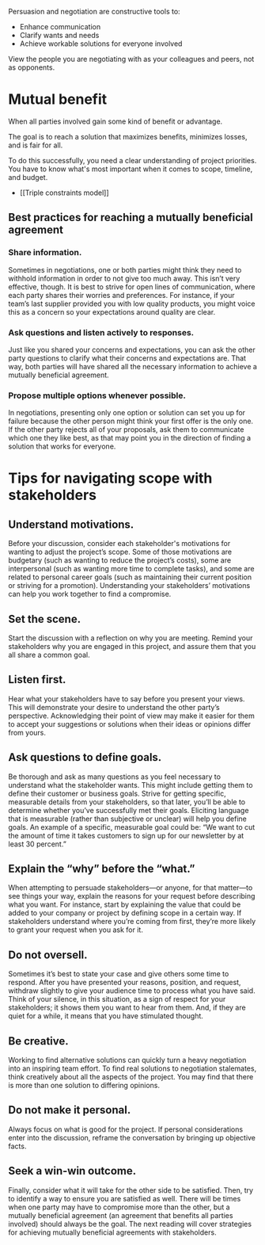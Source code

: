 Persuasion and negotiation are constructive tools to:
- Enhance communication
- Clarify wants and needs
- Achieve workable solutions for everyone involved

View the people you are negotiating with as your colleagues and peers, not as opponents. 

# Mutual benefit
When all parties involved gain some kind of benefit or advantage.

The goal is to reach a solution that maximizes benefits, minimizes losses, and is fair for all. 

To do this successfully, you need a clear understanding of project priorities. You have to know what's most important when it comes to scope, timeline, and budget.
- [[Triple constraints model]]

## Best practices for reaching a mutually beneficial agreement
### Share information.
Sometimes in negotiations, one or both parties might think they need to withhold information in order to not give too much away. This isn’t very effective, though. It is best to strive for open lines of communication, where each party shares their worries and preferences. For instance, if your team’s last supplier provided you with low quality products, you might voice this as a concern so your expectations around quality are clear. 

### Ask questions and listen actively to responses. 
Just like you shared your concerns and expectations, you can ask the other party questions to clarify what their concerns and expectations are. That way, both parties will have shared all the necessary information to achieve a mutually beneficial agreement. 

### Propose multiple options whenever possible. 
In negotiations, presenting only one option or solution can set you up for failure because the other person might think your first offer is the only one. If the other party rejects all of your proposals, ask them to communicate which one they like best, as that may point you in the direction of finding a solution that works for everyone.

# Tips for navigating scope with stakeholders
## Understand motivations. 
Before your discussion, consider each stakeholder's motivations for wanting to adjust the project’s scope. Some of those motivations are budgetary (such as wanting to reduce the project’s costs), some are interpersonal (such as wanting more time to complete tasks), and some are related to personal career goals (such as maintaining their current position or striving for a promotion). Understanding your stakeholders’ motivations can help you work together to find a compromise. 

## Set the scene. 
Start the discussion with a reflection on why you are meeting. Remind your stakeholders why you are engaged in this project, and assure them that you all share a common goal.

## Listen first. 
Hear what your stakeholders have to say before you present your views. This will demonstrate your desire to understand the other party’s perspective. Acknowledging their point of view may make it easier for them to accept your suggestions or solutions when their ideas or opinions differ from yours.

## Ask questions to define goals. 
Be thorough and ask as many questions as you feel necessary to understand what the stakeholder wants. This might include getting them to define their customer or business goals. Strive for getting specific, measurable details from your stakeholders, so that later, you’ll be able to determine whether you’ve successfully met their goals. Eliciting language that is measurable (rather than subjective or unclear) will help you define goals. An example of a specific, measurable goal could be: “We want to cut the amount of time it takes customers to sign up for our newsletter by at least 30 percent.”

## Explain the “why” before the “what.” 
When attempting to persuade stakeholders—or anyone, for that matter—to see things your way, explain the reasons for your request before describing what you want. For instance, start by explaining the value that could be added to your company or project by defining scope in a certain way. If stakeholders understand where you’re coming from first, they’re more likely to grant your request when you ask for it.

## Do not oversell. 
Sometimes it’s best to state your case and give others some time to respond. After you have presented your reasons, position, and request, withdraw slightly to give your audience time to process what you have said. Think of your silence, in this situation, as a sign of respect for your stakeholders; it shows them you want to hear from them. And, if they are quiet for a while, it means that you have stimulated thought.  

## Be creative. 
Working to find alternative solutions can quickly turn a heavy negotiation into an inspiring team effort. To find real solutions to negotiation stalemates, think creatively about all the aspects of the project. You may find that there is more than one solution to differing opinions. 

## Do not make it personal. 
Always focus on what is good for the project. If personal considerations enter into the discussion, reframe the conversation by bringing up objective facts.

## Seek a win-win outcome. 
Finally, consider what it will take for the other side to be satisfied. Then, try to identify a way to ensure you are satisfied as well. There will be times when one party may have to compromise more than the other,  but a mutually beneficial agreement (an agreement that benefits all parties involved) should always be the goal. The next reading will cover strategies for achieving mutually beneficial agreements with stakeholders. 
